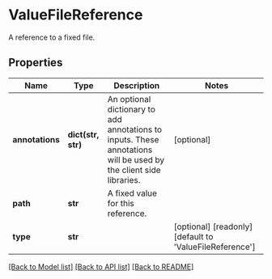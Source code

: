 # ValueFileReference

A reference to a fixed file.
## Properties
Name | Type | Description | Notes
------------ | ------------- | ------------- | -------------
**annotations** | **dict(str, str)** | An optional dictionary to add annotations to inputs. These annotations will be used by the client side libraries. | [optional] 
**path** | **str** | A fixed value for this reference. | 
**type** | **str** |  | [optional] [readonly] [default to 'ValueFileReference']

[[Back to Model list]](../README.md#documentation-for-models) [[Back to API list]](../README.md#documentation-for-api-endpoints) [[Back to README]](../README.md)


